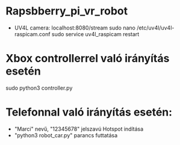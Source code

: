 # Rapsbberry_pi_vr_robot

- UV4L camera: localhost:8080/stream
sudo nano /etc/uv4l/uv4l-raspicam.conf
sudo service uv4l_raspicam restart

# Xbox controllerrel való irányítás esetén
sudo python3 controller.py 

# Telefonnal való irányítás esetén:
- "Marci" nevű, "12345678" jelszavú Hotspot indítása
- "python3 robot_car.py" parancs futtatása
